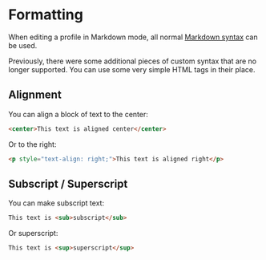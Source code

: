 # Formatting

When editing a profile in Markdown mode, all normal [Markdown syntax](https://github.com/adam-p/markdown-here/wiki/Markdown-Cheatsheet) can be used.

Previously, there were some additional pieces of custom syntax that are no longer supported. You can use some very simple HTML tags in their place.

## Alignment

You can align a block of text to the center:

```md
<center>This text is aligned center</center>
```

Or to the right:

```md
<p style="text-align: right;">This text is aligned right</p>
```

## Subscript / Superscript

You can make subscript text:

```md
This text is <sub>subscript</sub>
```

Or superscript:

```md
This text is <sup>superscript</sup>
```
